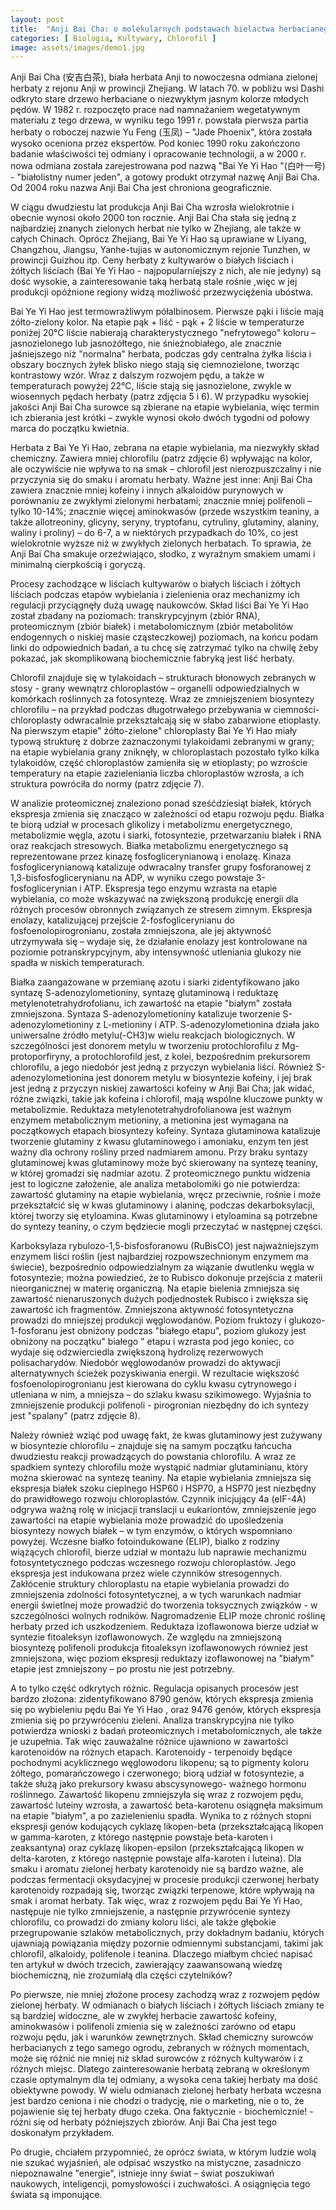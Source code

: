 ```yaml
---
layout: post
title:  "Anji Bai Cha: o molekularnych podstawach bielactwa herbacianego."
categories: [ Biologia, Kultywary, Chlorofil ]
image: assets/images/demo1.jpg
---
```

Anji Bai Cha (安吉白茶), biała herbata Anji to nowoczesna odmiana zielonej herbaty z rejonu Anji w prowincji Zhejiang. W latach 70. w pobliżu wsi Dashi odkryto stare drzewo herbaciane o niezwykłym jasnym kolorze młodych pędów. W 1982 r. rozpoczęto prace nad namnażaniem wegetatywnym materiału z tego drzewa, w wyniku tego 1991 r. powstała pierwsza partia herbaty o roboczej nazwie Yu Feng (玉凤) – "Jade Phoenix", która została wysoko oceniona przez ekspertów. Pod koniec 1990 roku zakończono badanie właściwości tej odmiany i opracowanie technologii, a w 2000 r. nowa odmiana została zarejestrowana pod nazwą "Bai Ye Yi Hao "(白叶一号) - "białolistny numer jeden", a gotowy produkt otrzymał nazwę Anji Bai Cha. Od 2004 roku nazwa Anji Bai Cha jest chroniona geograficznie.

W ciągu dwudziestu lat produkcja Anji Bai Cha wzrosła wielokrotnie i obecnie wynosi około 2000 ton rocznie. Anji Bai Cha stała się jedną z najbardziej znanych zielonych herbat nie tylko w Zhejiang, ale także w całych Chinach. Oprócz Zhejiang, Bai Ye Yi Hao są uprawiane w Liyang, Changzhou, Jiangsu, Yanhe-tujias w autonomicznym rejonie Tunzhen, w prowincji Guizhou itp. Ceny herbaty z kultywarów o białych liściach i żółtych liściach (Bai Ye Yi Hao - najpopularniejszy z nich, ale nie jedyny) są dość wysokie, a zainteresowanie taką herbatą stale rośnie ,więc w jej produkcji opóźnione regiony widzą możliwość przezwyciężenia ubóstwa.

Bai Ye Yi Hao jest termowrażliwym półalbinosem. Pierwsze pąki i liście mają żółto-zielony kolor. Na etapie pąk + liść - pąk + 2 liście w temperaturze poniżej 20°C liście nabierają charakterystycznego "nefrytowego" koloru – jasnozielonego lub jasnożółtego, nie śnieżnobiałego, ale znacznie jaśniejszego niż "normalna" herbata, podczas gdy centralna żyłka liścia i obszary bocznych żyłek blisko niego stają się ciemnozielone, tworząc kontrastowy wzór. Wraz z dalszym rozwojem pędu, a także w temperaturach powyżej 22°C, liście stają się jasnozielone, zwykle w wiosennych pędach herbaty (patrz zdjęcia 5 i 6). W przypadku wysokiej jakości Anji Bai Cha surowce są zbierane na etapie wybielania, więc termin ich zbierania jest krótki – zwykle wynosi około dwóch tygodni od połowy marca do początku kwietnia.

Herbata z Bai Ye Yi Hao, zebrana na etapie wybielania, ma niezwykły skład chemiczny. Zawiera mniej chlorofilu (patrz zdjęcie 6) wpływając na kolor, ale oczywiście nie wpływa to na smak – chlorofil jest nierozpuszczalny i nie przyczynia się do smaku i aromatu herbaty. Ważne jest inne: Anji Bai Cha zawiera znacznie mniej kofeiny i innych alkaloidów purynowych w porównaniu ze zwykłymi zielonymi herbatami; znacznie mniej polifenoli – tylko 10-14%; znacznie więcej aminokwasów (przede wszystkim teaniny, a także allotreoniny, glicyny, seryny, tryptofanu, cytruliny, glutaminy, alaniny, waliny i proliny) – do 6-7, a w niektórych przypadkach do 10%, co jest wielokrotnie wyższe niż w zwykłych zielonych herbatach. To sprawia, że Anji Bai Cha smakuje orzeźwiająco, słodko, z wyraźnym smakiem umami i minimalną cierpkością i goryczą.

Procesy zachodzące w liściach kultywarów o białych liściach i żółtych liściach podczas etapów wybielania i zielenienia oraz mechanizmy ich regulacji przyciągnęły dużą uwagę naukowców. Skład liści Bai Ye Yi Hao został zbadany na poziomach: transkrypcyjnym (zbiór RNA), proteomicznym (zbiór białek) i metabolomicznym (zbiór metabolitów endogennych o niskiej masie cząsteczkowej) poziomach, na końcu podam linki do odpowiednich badań, a tu chcę się zatrzymać tylko na chwilę żeby pokazać, jak skomplikowaną biochemicznie fabryką jest liść herbaty.

Chlorofil znajduje się w tylakoidach – strukturach błonowych zebranych w stosy - grany wewnątrz chloroplastów – organelli odpowiedzialnych w komórkach roślinnych za fotosyntezę. Wraz ze zmniejszeniem biosyntezy chlorofilu – na przykład podczas długotrwałego przebywania w ciemności-chloroplasty odwracalnie przekształcają się w słabo zabarwione etioplasty. Na pierwszym etapie" żółto-zielone" chloroplasty Bai Ye Yi Hao miały typową strukturę z dobrze zaznaczonymi tylakoidami zebranymi w grany; na etapie wybielania grany zniknęły, w chloroplastach pozostało tylko kilka tylakoidów, część chloroplastów zamieniła się w etioplasty; po wzroście temperatury na etapie zazieleniania liczba chloroplastów wzrosła, a ich struktura powróciła do normy (patrz zdjęcie 7).

W analizie proteomicznej znaleziono ponad sześćdziesiąt białek, których ekspresja zmienia się znacząco w zależności od etapu rozwoju pędu. Białka te biorą udział w procesach glikolizy i metabolizmu energetycznego, metabolizmie węgla, azotu i siarki, fotosyntezie, przetwarzaniu białek i RNA oraz reakcjach stresowych.
Białka metabolizmu energetycznego są reprezentowane przez kinazę fosfoglicerynianową i enolazę. Kinaza fosfoglicerynianową katalizuje odwracalny transfer grupy fosforanowej z 1,3-bisfosfoglicerynianu na ADP, w wyniku czego powstaje 3-fosfoglicerynian i ATP. Ekspresja tego enzymu wzrasta na etapie wybielania, co może wskazywać na zwiększoną produkcję energii dla różnych procesów obronnych związanych ze stresem zimnym. Ekspresja enolazy, katalizującej przejście 2-fosfoglicerynianu do fosfoenolopirogronianu, została zmniejszona, ale jej aktywność utrzymywała się – wydaje się, że działanie enolazy jest kontrolowane na poziomie potranskrypcyjnym, aby intensywność utleniania glukozy nie spadła w niskich temperaturach.

Białka zaangażowane w przemianę azotu i siarki zidentyfikowano jako syntazę S-adenozylometioniny, syntazę glutaminową i reduktazę metylenotetrahydrofolianu, ich zawartość na etapie "białym" została zmniejszona. Syntaza S-adenozylometioniny katalizuje tworzenie S-adenozylometioniny z L-metioniny i ATP. S-adenozylometionina działa jako uniwersalne źródło metylu(-CH3)w wielu reakcjach biologicznych. W szczególności jest donorem metylu w tworzeniu protochlorofilu z Mg-protoporfiryny, a protochlorofild jest, z kolei, bezpośrednim prekursorem chlorofilu, a jego niedobór jest jedną z przyczyn wybielania liści. Również S-adenozylometionina jest donorem metylu w biosyntezie kofeiny, i jej brak jest jedną z przyczyn niskiej zawartości kofeiny w Anji Bai Cha; jak widać, różne związki, takie jak kofeina i chlorofil, mają wspólne kluczowe punkty w metabolizmie. Reduktaza metylenotetrahydrofolianowa  jest ważnym enzymem metabolicznym metioniny, a metionina jest wymagana na początkowych etapach biosyntezy kofeiny. Syntaza glutaminowa katalizuje tworzenie glutaminy z kwasu glutaminowego i amoniaku, enzym ten jest ważny dla ochrony rośliny przed nadmiarem amonu. Przy braku syntazy glutaminowej kwas glutaminowy może być skierowany na syntezę teaniny, w której gromadzi się nadmiar azotu. Z proteomicznego punktu widzenia jest to logiczne założenie, ale analiza metabolomiki go nie potwierdza: zawartość glutaminy na etapie wybielania, wręcz przeciwnie, rośnie i może przekształcić się w kwas glutaminowy i alaninę, podczas dekarboksylacji, której tworzy się etyloamina. Kwas glutaminowy i etyloamina są potrzebne do syntezy teaniny, o czym będziecie mogli przeczytać w następnej części.

Karboksylaza rybulozo-1,5-bisfosforanowu (RuBisCO) jest najważniejszym enzymem liści roślin (jest najbardziej rozpowszechnionym enzymem ma świecie), bezpośrednio odpowiedzialnym za wiązanie dwutlenku węgla w fotosyntezie; można powiedzieć, że to Rubisco dokonuje przejścia z materii nieorganicznej w materię organiczną. Na etapie bielenia zmniejsza się zawartość nienaruszonych dużych podjednostek Rubisco i zwiększa się zawartość ich fragmentów. Zmniejszona aktywność fotosyntetyczna prowadzi do mniejszej produkcji węglowodanów. Poziom fruktozy i glukozo-1-fosforanu jest obniżony podczas "białego etapu", poziom glukozy jest obniżony na początku" białego " etapu i wzrasta pod jego koniec, co wydaje się odzwierciedla zwiększoną hydrolizę rezerwowych polisacharydów. Niedobór węglowodanów prowadzi do aktywacji alternatywnych ścieżek pozyskiwania energii. W rezultacie większość fosfoenolopirogronianu jest kierowana do cyklu kwasu cytrynowego i utleniana w nim, a mniejsza – do szlaku kwasu szikimowego. Wyjaśnia to zmniejszenie produkcji polifenoli - pirogronian niezbędny do ich syntezy jest "spalany" (patrz zdjęcie 8).

Należy również wziąć pod uwagę fakt, że kwas glutaminowy jest zużywany  w biosyntezie chlorofilu – znajduje się na samym początku łańcucha dwudziestu reakcji prowadzących do powstania chlorofilu. A wraz ze spadkiem syntezy chlorofilu może wystąpić nadmiar glutaminianu, który można skierować na syntezę teaniny.
Na etapie wybielania zmniejsza się ekspresja białek szoku cieplnego HSP60 i HSP70, a HSP70 jest niezbędny do prawidłowego rozwoju chloroplastów. Czynnik inicjujący 4a (eIF-4A) odgrywa ważną rolę w inicjacji translacji u eukariontów, zmniejszenie jego zawartości na etapie wybielania może prowadzić do upośledzenia biosyntezy nowych białek – w tym enzymów, o których wspomniano powyżej.
Wczesne białko fotoindukowane (ELIP), bialko z rodziny wiążących chlorofil, bierze udział w montażu lub naprawie mechanizmu fotosyntetycznego podczas wczesnego rozwoju chloroplastów. Jego ekspresja jest indukowana przez wiele czynników stresogennych. Zakłócenie struktury chloroplastu na etapie wybielania prowadzi do zmniejszenia zdolności fotosyntetycznej, a w tych warunkach nadmiar energii świetlnej może prowadzić do tworzenia toksycznych związków - w szczególności wolnych rodników. Nagromadzenie ELIP może chronić roślinę herbaty przed ich uszkodzeniem.
Reduktaza izoflawonowa bierze udział w syntezie fitoaleksyn izoflawonowych. Ze względu na zmniejszoną biosyntezę polifenoli produkcja fitoaleksyn izoflawonowych również  jest zmniejszona, więc poziom ekspresji reduktazy izoflawonowej na "białym" etapie jest zmniejszony – po prostu nie jest potrzebny.

A to tylko część odkrytych różnic. Regulacja opisanych procesów jest bardzo złożona: zidentyfikowano 8790 genów, których ekspresja zmienia się po wybieleniu pędu Bai Ye Yi Hao , oraz 9476 genów, których ekspresja zmienia się po przywróceniu zieleni. Analiza transkrypcyjna nie tylko potwierdza wnioski z badań proteomicznych i metabolomicznych, ale także je uzupełnia. Tak więc zauważalne różnice ujawniono w zawartości karotenoidów na różnych etapach. Karotenoidy - terpenoidy będące pochodnymi acyklicznego węglowodoru likopenu; są to pigmenty koloru żółtego, pomarańczowego i czerwonego; biorą udział w fotosyntezie, a także służą jako prekursory kwasu abscysynowego- ważnego hormonu roślinnego. Zawartość likopenu zmniejszyła się wraz z rozwojem pędu, zawartość luteiny wzrosła, a zawartość beta-karotenu osiągnęła maksimum na etapie "białym", a po zazielenieniu spadła. Wynika to z różnych stopni ekspresji genów kodujących cyklazę likopen-beta (przekształcającą likopen w gamma-karoten, z którego następnie powstaje beta-karoten i zeaksantyna) oraz cyklazę likopen-epsilon (przekształcającą likopen w delta-karoten, z którego następnie powstaje alfa-karoten i luteina). Dla smaku i aromatu zielonej herbaty karotenoidy nie są bardzo ważne, ale podczas fermentacji oksydacyjnej w procesie produkcji czerwonej herbaty karotenoidy rozpadają się, tworząc związki terpenowe, które wpływają na smak i aromat herbaty.
Tak więc, wraz z rozwojem pędu Bai Ye Yi Hao, następuje nie tylko zmniejszenie, a następnie przywrócenie syntezy chlorofilu, co prowadzi do zmiany koloru liści, ale także głębokie przegrupowanie szlaków metabolicznych, przy dokładnym badaniu, których ujawniają powiązania między pozornie odmiennymi substancjami, takimi jak chlorofil, alkaloidy, polifenole i teanina.
Dlaczego miałbym chcieć napisać ten artykuł w dwóch trzecich, zawierający zaawansowaną wiedzę biochemiczną, nie zrozumiałą dla części czytelników?  

Po pierwsze, nie mniej złożone procesy zachodzą wraz z rozwojem pędów zielonej herbaty. W odmianach o białych liściach i żółtych liściach zmiany te są bardziej widoczne, ale w zwykłej herbacie zawartość kofeiny, aminokwasów i polifenoli zmienia się w zależności zarówno od etapu rozwoju pędu, jak i warunków zewnętrznych. Skład chemiczny surowców herbacianych z tego samego ogrodu, zebranych w różnych momentach, może się różnić nie mniej niż skład surowców z różnych kultywarów i z różnych miejsc. Dlatego zainteresowanie herbatą zebraną w określonym czasie optymalnym dla tej odmiany, a wysoka cena takiej herbaty ma dość obiektywne powody. W wielu odmianach zielonej herbaty herbata wczesna jest bardzo ceniona i nie chodzi o tradycję, nie o marketing, nie o to, że pojawienie się tej herbaty długo czeka. Ona  faktycznie - biochemicznie! - różni się od herbaty późniejszych zbiorów. Anji Bai Cha jest tego doskonałym przykładem.

Po drugie, chciałem przypomnieć, że oprócz świata, w którym ludzie wolą nie szukać wyjaśnień, ale odpisać wszystko na mistyczne, zasadniczo niepoznawalne "energie", istnieje inny świat – świat poszukiwań naukowych, inteligencji, pomysłowości i zuchwałości. A osiągnięcia tego świata są imponujące.
